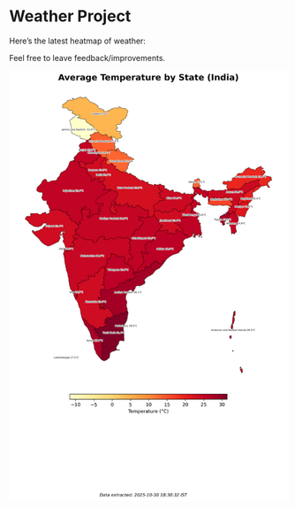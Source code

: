# Weather Project

Here’s the latest heatmap of weather:

Feel free to leave feedback/improvements.

![India Heatmap](docs/assets/india_heatmap.png?v=036172)
